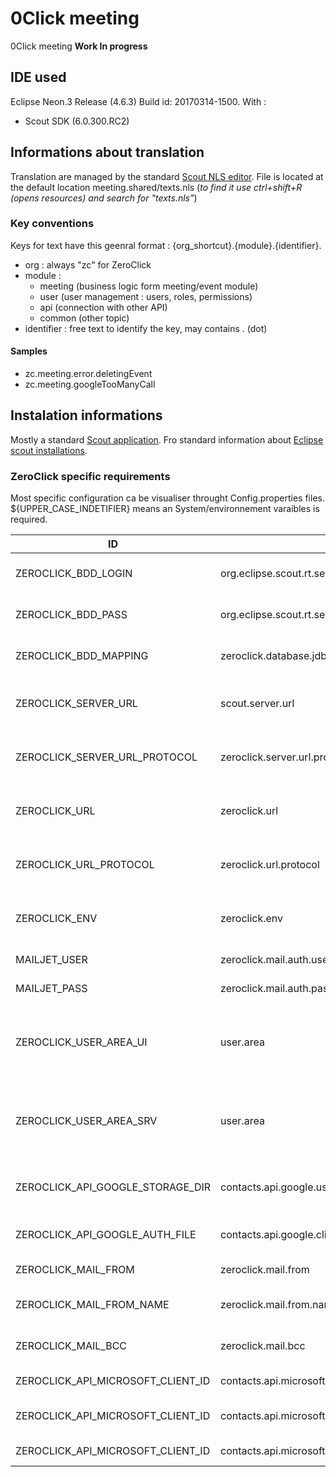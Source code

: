# 0Click meeting
0Click meeting **Work In progress**


## IDE used
Eclipse Neon.3 Release (4.6.3) Build id: 20170314-1500.
With : 
- Scout SDK (6.0.300.RC2)

## Informations about translation
Translation are managed by the standard [Scout NLS editor](https://eclipsescout.github.io/6.0/technical-guide.html#texts).
File is located at the default location meeting.shared/texts.nls (*to find it use ctrl+shift+R (opens resources) and search for "texts.nls"*)

### Key conventions
Keys for text have this geenral format : {org_shortcut}.{module}.{identifier}.
- org : always "zc" for ZeroClick
- module : 
  - meeting (business logic form meeting/event module)
  - user (user management : users, roles, permissions)
  - api (connection with other API)
  - common (other topic)
- identifier : free text to identify the key, may contains . (dot)

#### Samples 
- zc.meeting.error.deletingEvent
- zc.meeting.googleTooManyCall

## Instalation informations
Mostly a standard [Scout application](https://eclipsescout.github.io/6.0/technical-guide.html#overview). Fro standard information about [Eclipse scout installations](https://eclipsescout.github.io/6.0/beginners-guide.html#apx-install_scout).

### ZeroClick specific requirements
Most specific configuration ca be visualiser throught Config.properties files. ${UPPER_CASE_INDETIFIER} means an System/environnement varaibles is required.

| ID | alias |Example | Location | Description | Default |
| -- | ----- | ------- | -------- | ----------- | ------- |
| ZEROCLICK_BDD_LOGIN | org.eclipse.scout.rt.server.services.common.jdbc.AbstractSqlService#username | mylogin | Server | The login to connect to DataBase | (empty) |
| ZEROCLICK_BDD_PASS | org.eclipse.scout.rt.server.services.common.jdbc.AbstractSqlService#password | The_password | Server | The password to connect to DataBase | (empty) |
| ZEROCLICK_BDD_MAPPING | zeroclick.database.jdbc.mapping.name | jdbc:postgresql://127.0.0.1:5432/zcdev | Server | Mapping to conenct to the DataBase | jdbc:derby:memory:zeroclick-database |
| ZEROCLICK_SERVER_URL | scout.server.url | http://localhost:8080 | Client | BackEnd server URL use by UI servers | (empty) |
| ZEROCLICK_SERVER_URL_PROTOCOL | zeroclick.server.url.protocol | http | Client | BackEnd server protocol use by UI servers | (empty) |
| ZEROCLICK_URL | zeroclick.url | http://localhost:8080 | Client | Use to build full URL (for links in emails , ...) | http://localhost:8082 |
| ZEROCLICK_URL_PROTOCOL | zeroclick.url.protocol | http | Client | Use to build full URL (for links in emails , ...) | (empty) |
| ZEROCLICK_ENV | zeroclick.env | test, prod, local_dev1 | Client | used to inform the curent environnement kind | Local |
| MAILJET_USER |  zeroclick.mail.auth.user | 4f08eb4e3a2c9c2gt72f1e45f8c818dd | Client | Api user ID for Mailjet | (empty) |
| MAILJET_PASS |  zeroclick.mail.auth.password | c836bcbd553284320bf410fbc370a6d3 | Client | APi password for Mailjet | (empty) |
| ZEROCLICK_USER_AREA_UI | user.area | /var/zeroclick or ${user.home}/org.zeroclick.meeting.html.ui.dev | Client | Local storage for Scout Files, and root folder for other application specific files | (empty) |
| ZEROCLICK_USER_AREA_SRV | user.area | /var/zeroclick or ${user.home}/org.zeroclick.meeting.server.dev | Server | Local storage for Scout Files, and root folder for other application specific files | (empty) |
| ZEROCLICK_API_GOOGLE_STORAGE_DIR | contacts.api.google.user.storage.dir | ${user.area}/GoogleUserStorage | Client | Local Storage for Google User OAuth data | (empty) |
| ZEROCLICK_API_GOOGLE_AUTH_FILE | contacts.api.google.client.auth.file | ${user.area}/GoogleClientStorage/client_secret_zeroclick_dev.json | Client | Your (Google) app credential file | (empty) |
| ZEROCLICK_MAIL_FROM | zeroclick.mail.from | bob358@someProvider.com | Client | Mail who send email | admin@0click.org |
| ZEROCLICK_MAIL_FROM_NAME | zeroclick.mail.from.name | Bob from 0Click | Client | Name display in mail client for the sender | admin |
| ZEROCLICK_MAIL_BCC | zeroclick.mail.bcc | suport@someProvider.com | Client | in not empty will be bcc for all mail | (empty) |
| ZEROCLICK_API_MICROSOFT_CLIENT_ID | contacts.api.microsoft.client.id | feaa1131-18df-41cc-a693-c88c430167d3 | Client | Microsoft client ID | (empty) |
| ZEROCLICK_API_MICROSOFT_CLIENT_ID | contacts.api.microsoft.client.secret | sdf455$çsdfsz | Client | Microsoft client password | none |
| ZEROCLICK_API_MICROSOFT_CLIENT_ID | contacts.api.microsoft.callback.url | /api/microsoft/oauth2callback | Client | Internal ul to get Tokens | http://localhost:8082/api/microsoft/oauth2callback |


